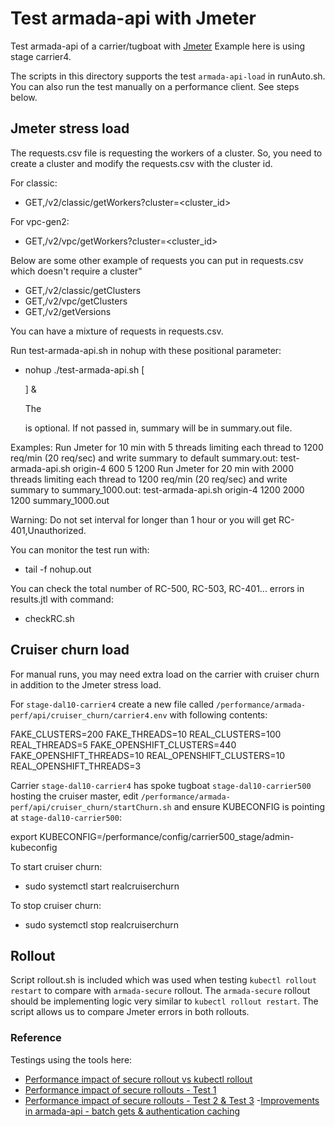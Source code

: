 # Test armada-api with Jmeter

Test armada-api of a carrier/tugboat with [Jmeter](https://github.ibm.com/alchemy-containers/armada-performance/tree/master/jmeter-dist)
Example here is using stage carrier4.

The scripts in this directory supports the test `armada-api-load` in runAuto.sh.  You can also run the test manually on
a performance client.  See steps below.

## Jmeter stress load

The requests.csv file is requesting the workers of a cluster.  So, you need to create a cluster and modify the requests.csv with the cluster id.

For classic:

- GET,/v2/classic/getWorkers?cluster=<cluster_id>

For vpc-gen2:

- GET,/v2/vpc/getWorkers?cluster=<cluster_id>

Below are some other example of requests you can put in requests.csv which doesn't require a cluster"

- GET,/v2/classic/getClusters
- GET,/v2/vpc/getClusters
- GET,/v2/getVersions

You can have a mixture of requests in requests.csv.

Run test-armada-api.sh in nohup with these positional parameter:

- nohup ./test-armada-api.sh <carrier> <interval in sec> <thread number> <thread req limit in min> [<summary result file>] &

    The <summary result file> is optional.  If not passed in, summary will be in summary.out file.

Examples:
  Run Jmeter for 10 min with 5 threads limiting each thread to 1200 req/min (20 req/sec) and write summary to default summary.out:
    test-armada-api.sh origin-4 600 5 1200
  Run Jmeter for 20 min with 2000 threads limiting each thread to 1200 req/min (20 req/sec) and write summary to summary_1000.out:
    test-armada-api.sh origin-4 1200 2000 1200 summary_1000.out

Warning: Do not set interval for longer than 1 hour or you will get RC-401,Unauthorized.

You can monitor the test run with:

- tail -f nohup.out

You can check the total number of RC-500, RC-503, RC-401... errors in results.jtl with command:

- checkRC.sh <results jtl file>

## Cruiser churn load

For manual runs, you may need extra load on the carrier with cruiser churn in addition to the Jmeter stress load.

For `stage-dal10-carrier4` create a new file called `/performance/armada-perf/api/cruiser_churn/carrier4.env` with following contents:

FAKE_CLUSTERS=200
FAKE_THREADS=10
REAL_CLUSTERS=100
REAL_THREADS=5
FAKE_OPENSHIFT_CLUSTERS=440
FAKE_OPENSHIFT_THREADS=10
REAL_OPENSHIFT_CLUSTERS=10
REAL_OPENSHIFT_THREADS=3

Carrier `stage-dal10-carrier4` has spoke tugboat `stage-dal10-carrier500` hosting the cruiser master, edit `/performance/armada-perf/api/cruiser_churn/startChurn.sh` and ensure KUBECONFIG is pointing at `stage-dal10-carrier500`:

export KUBECONFIG=/performance/config/carrier500_stage/admin-kubeconfig

To start cruiser churn:

- sudo systemctl start realcruiserchurn

To stop cruiser churn:

- sudo systemctl stop realcruiserchurn

## Rollout

Script rollout.sh is included which was used when testing `kubectl rollout restart` to compare with `armada-secure` rollout.  The `armada-secure` rollout should be implementing logic very similar to `kubectl rollout restart`.  The script allows us to compare Jmeter errors in both rollouts.

### Reference

Testings using the tools here:

- [Performance impact of secure rollout vs kubectl rollout](https://ibm.ent.box.com/notes/854719175274)
- [Performance impact of secure rollouts - Test 1](https://ibm.ent.box.com/notes/847155575852)
- [Performance impact of secure rollouts - Test 2 & Test 3](https://ibm.ent.box.com/notes/848485306358)
 -[Improvements in armada-api - batch gets & authentication caching](https://ibm.ent.box.com/notes/863523468712)

